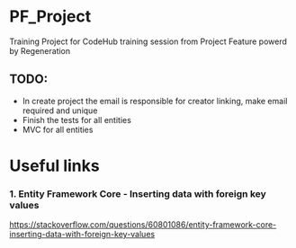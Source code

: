 # PF_Project
Training Project for CodeHub training session from Project Feature powerd by Regeneration


## TODO:
* In create project the email is responsible for creator linking, make email required and unique
* Finish the tests for all entities
* MVC for all entities

# Useful links
### 1. Entity Framework Core - Inserting data with foreign key values
https://stackoverflow.com/questions/60801086/entity-framework-core-inserting-data-with-foreign-key-values
